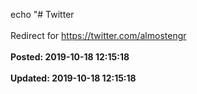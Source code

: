 echo "# Twitter<br /><br />Redirect for https://twitter.com/almostengr<br /><br />**Posted: 2019-10-18 12:15:18**<br /><br />**Updated: 2019-10-18 12:15:18**<br /><br />
